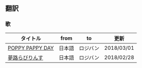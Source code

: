 ## 翻訳

### 歌

タイトル|from|to|更新
---|---|---|---
[POPPY PAPPY DAY](./jbo-poppy_pappy_day)|日本語|ロジバン|2018/03/01
[夢路らびりんす](./jbo-yumeji_labyrinth)|日本語|ロジバン|2018/02/28
